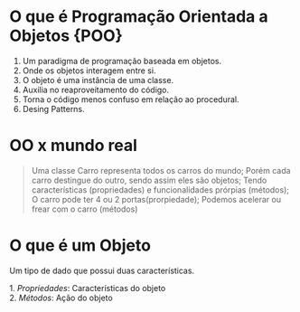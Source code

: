 # O que é Programação Orientada a Objetos {POO}
1. Um paradigma de programação baseada em objetos.
2. Onde os objetos interagem entre si.
3. O objeto é uma instância de uma classe.
4. Auxilia no reaproveitamento do código.
5. Torna o código menos confuso em relação ao procedural.
6. Desing Patterns.

# OO x mundo real
> Uma classe Carro representa todos os carros do mundo;
> Porém cada carro destingue do outro, sendo assim eles são objetos;
> Tendo características (propriedades) e funcionalidades prórpias (métodos);
> O carro pode ter 4 ou 2 portas(prorpiedade);
> Podemos acelerar ou frear com o carro (métodos)

# O que é um Objeto
<p> Um tipo de dado que possui duas características.</p>
1. <i> Propriedades</i>: Características do objeto <br>
2. <i> Métodos</i>: Ação do objeto